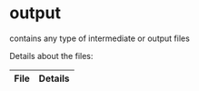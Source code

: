 # output 
  
contains any type of intermediate or output files  
  
Details about the files:  
  
File | Details
---|---------------------------------------------------------------------
    
  
